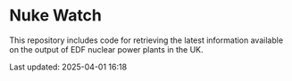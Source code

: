 # Nuke Watch

This repository includes code for retrieving the latest information available on the output of EDF nuclear power plants in the UK.

Last updated: 2025-04-01 16:18